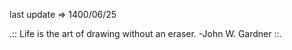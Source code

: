 last update&nbsp;=>&nbsp;1400/06/25


.:: Life is the art of drawing without an eraser. -John W. Gardner  ::.